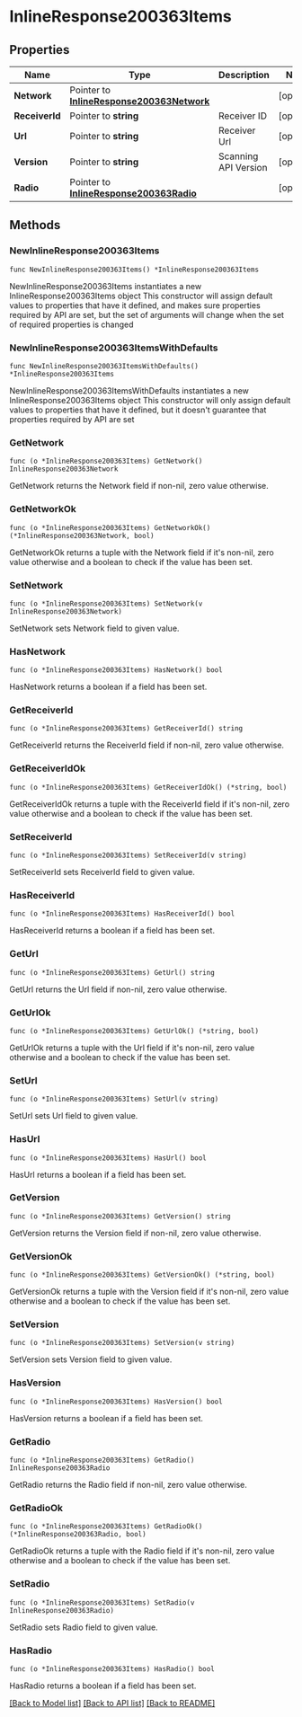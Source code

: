 # InlineResponse200363Items

## Properties

Name | Type | Description | Notes
------------ | ------------- | ------------- | -------------
**Network** | Pointer to [**InlineResponse200363Network**](InlineResponse200363Network.md) |  | [optional] 
**ReceiverId** | Pointer to **string** | Receiver ID | [optional] 
**Url** | Pointer to **string** | Receiver Url | [optional] 
**Version** | Pointer to **string** | Scanning API Version | [optional] 
**Radio** | Pointer to [**InlineResponse200363Radio**](InlineResponse200363Radio.md) |  | [optional] 

## Methods

### NewInlineResponse200363Items

`func NewInlineResponse200363Items() *InlineResponse200363Items`

NewInlineResponse200363Items instantiates a new InlineResponse200363Items object
This constructor will assign default values to properties that have it defined,
and makes sure properties required by API are set, but the set of arguments
will change when the set of required properties is changed

### NewInlineResponse200363ItemsWithDefaults

`func NewInlineResponse200363ItemsWithDefaults() *InlineResponse200363Items`

NewInlineResponse200363ItemsWithDefaults instantiates a new InlineResponse200363Items object
This constructor will only assign default values to properties that have it defined,
but it doesn't guarantee that properties required by API are set

### GetNetwork

`func (o *InlineResponse200363Items) GetNetwork() InlineResponse200363Network`

GetNetwork returns the Network field if non-nil, zero value otherwise.

### GetNetworkOk

`func (o *InlineResponse200363Items) GetNetworkOk() (*InlineResponse200363Network, bool)`

GetNetworkOk returns a tuple with the Network field if it's non-nil, zero value otherwise
and a boolean to check if the value has been set.

### SetNetwork

`func (o *InlineResponse200363Items) SetNetwork(v InlineResponse200363Network)`

SetNetwork sets Network field to given value.

### HasNetwork

`func (o *InlineResponse200363Items) HasNetwork() bool`

HasNetwork returns a boolean if a field has been set.

### GetReceiverId

`func (o *InlineResponse200363Items) GetReceiverId() string`

GetReceiverId returns the ReceiverId field if non-nil, zero value otherwise.

### GetReceiverIdOk

`func (o *InlineResponse200363Items) GetReceiverIdOk() (*string, bool)`

GetReceiverIdOk returns a tuple with the ReceiverId field if it's non-nil, zero value otherwise
and a boolean to check if the value has been set.

### SetReceiverId

`func (o *InlineResponse200363Items) SetReceiverId(v string)`

SetReceiverId sets ReceiverId field to given value.

### HasReceiverId

`func (o *InlineResponse200363Items) HasReceiverId() bool`

HasReceiverId returns a boolean if a field has been set.

### GetUrl

`func (o *InlineResponse200363Items) GetUrl() string`

GetUrl returns the Url field if non-nil, zero value otherwise.

### GetUrlOk

`func (o *InlineResponse200363Items) GetUrlOk() (*string, bool)`

GetUrlOk returns a tuple with the Url field if it's non-nil, zero value otherwise
and a boolean to check if the value has been set.

### SetUrl

`func (o *InlineResponse200363Items) SetUrl(v string)`

SetUrl sets Url field to given value.

### HasUrl

`func (o *InlineResponse200363Items) HasUrl() bool`

HasUrl returns a boolean if a field has been set.

### GetVersion

`func (o *InlineResponse200363Items) GetVersion() string`

GetVersion returns the Version field if non-nil, zero value otherwise.

### GetVersionOk

`func (o *InlineResponse200363Items) GetVersionOk() (*string, bool)`

GetVersionOk returns a tuple with the Version field if it's non-nil, zero value otherwise
and a boolean to check if the value has been set.

### SetVersion

`func (o *InlineResponse200363Items) SetVersion(v string)`

SetVersion sets Version field to given value.

### HasVersion

`func (o *InlineResponse200363Items) HasVersion() bool`

HasVersion returns a boolean if a field has been set.

### GetRadio

`func (o *InlineResponse200363Items) GetRadio() InlineResponse200363Radio`

GetRadio returns the Radio field if non-nil, zero value otherwise.

### GetRadioOk

`func (o *InlineResponse200363Items) GetRadioOk() (*InlineResponse200363Radio, bool)`

GetRadioOk returns a tuple with the Radio field if it's non-nil, zero value otherwise
and a boolean to check if the value has been set.

### SetRadio

`func (o *InlineResponse200363Items) SetRadio(v InlineResponse200363Radio)`

SetRadio sets Radio field to given value.

### HasRadio

`func (o *InlineResponse200363Items) HasRadio() bool`

HasRadio returns a boolean if a field has been set.


[[Back to Model list]](../README.md#documentation-for-models) [[Back to API list]](../README.md#documentation-for-api-endpoints) [[Back to README]](../README.md)


